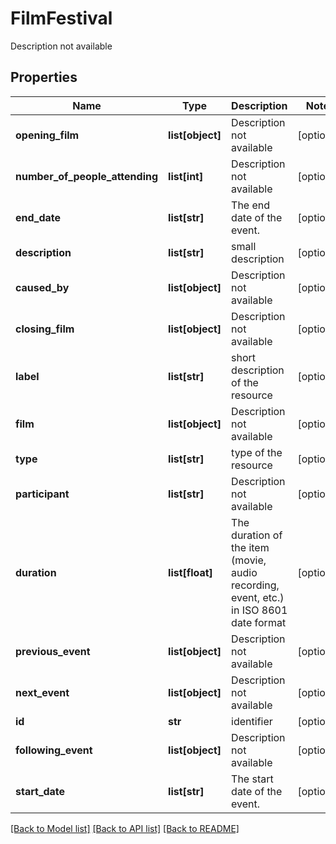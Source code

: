 # FilmFestival

Description not available
## Properties
Name | Type | Description | Notes
------------ | ------------- | ------------- | -------------
**opening_film** | **list[object]** | Description not available | [optional] 
**number_of_people_attending** | **list[int]** | Description not available | [optional] 
**end_date** | **list[str]** | The end date of the event. | [optional] 
**description** | **list[str]** | small description | [optional] 
**caused_by** | **list[object]** | Description not available | [optional] 
**closing_film** | **list[object]** | Description not available | [optional] 
**label** | **list[str]** | short description of the resource | [optional] 
**film** | **list[object]** | Description not available | [optional] 
**type** | **list[str]** | type of the resource | [optional] 
**participant** | **list[str]** | Description not available | [optional] 
**duration** | **list[float]** | The duration of the item (movie, audio recording, event, etc.) in ISO 8601 date format | [optional] 
**previous_event** | **list[object]** | Description not available | [optional] 
**next_event** | **list[object]** | Description not available | [optional] 
**id** | **str** | identifier | [optional] 
**following_event** | **list[object]** | Description not available | [optional] 
**start_date** | **list[str]** | The start date of the event. | [optional] 

[[Back to Model list]](../README.md#documentation-for-models) [[Back to API list]](../README.md#documentation-for-api-endpoints) [[Back to README]](../README.md)


